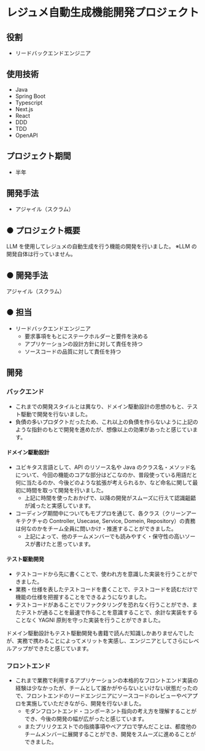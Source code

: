 # レジュメ自動生成機能開発プロジェクト

## 役割

- リードバックエンドエンジニア

## 使用技術

- Java
- Spring Boot
- Typescript
- Next.js
- React
- DDD
- TDD
- OpenAPI

## プロジェクト期間

- 半年

## 開発手法

- アジャイル（スクラム）

## ● プロジェクト概要

LLM を使用してレジュメの自動生成を行う機能の開発を行いました。
※LLM の開発自体は行っていません。

## ● 開発手法

アジャイル（スクラム）

## ● 担当

- リードバックエンドエンジニア
  - 要求事項をもとにステークホルダーと要件を決める
  - アプリケーションの設計方針に対して責任を持つ
  - ソースコードの品質に対して責任を持つ

## 開発

### バックエンド

- これまでの開発スタイルとは異なり、ドメイン駆動設計の思想のもと、テスト駆動で開発を行ないました。
- 負債の多いプロダクトだったため、これ以上の負債を作らないように上記のような指針のもとで開発を進めたが、想像以上の効果があったと感じています。

#### ドメイン駆動設計

- ユビキタス言語として、API のリソース名や Java のクラス名・メソッド名について、今回の機能のコアな部分はどこなのか、普段使っている用語だと何に当たるのか、今後どのような拡張が考えられるか、など命名に関して最初に時間を取って開発を行いました。
  - 上記に時間を使ったおかげで、以降の開発がスムーズに行えて認識齟齬が減ったと実感しています。
- コーディング期間中についてもモブプロを通じて、各クラス（クリーンアーキテクチャの Controller, Usecase, Service, Domein, Repository）の責務は何なのかをチーム全員に問いかけ・推進することができました。
  - 上記によって、他のチームメンバーでも読みやすく・保守性の高いソースが書けたと思っています。

#### テスト駆動開発

- テストコードから先に書くことで、使われ方を意識した実装を行うことができました。
- 業務・仕様を表したテストコードを書くことで、テストコードを読むだけで機能の仕様を把握することをできるようになりました。
- テストコードがあることでリファクタリングを恐れなく行うことができ、またテストが通ることを最速で作ることを意識することで、余計な実装をすることなく YAGNI 原則を守った実装を行うことができました。

ドメイン駆動設計もテスト駆動開発も書籍で読んだ知識しかありませんでしたが、実務で携わることによってメリットを実感し、エンジニアとしてさらにレベルアップができたと感じています。

### フロントエンド

- これまで業務で利用するアプリケーションの本格的なフロントエンド実装の経験は少なかったが、チームとして誰かがやらないといけない状態だったので、フロントエンドのリードエンジニアにソースコードのレビューやペアプロを実施していただきながら、開発を行ないました。
  - モダンフロントエンド・コンポーネント指向の考え方を理解することができ、今後の開発の幅が広がったと感じています。
  - またプリリクエストでの指摘事項やペアプロで学んだことは、都度他のチームメンバーに展開することができ、開発をスムーズに進めることができました。
